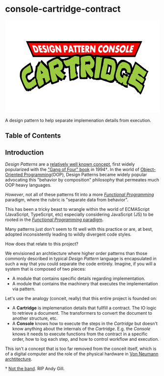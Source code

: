 # console-cartridge-contract

<p align="center">
  <img width="674" height="302" src="./docs/img/tmnt_cartridge.png">
</p>

A design pattern to help separate implemenation details from execution.

## Table of Contents

## Introduction

_Design Patterns_ are a [relatively well known concept](https://en.wikipedia.org/wiki/Design_pattern), first widely popularized with the ["Gang of Four" book](https://en.wikipedia.org/wiki/Design_Patterns) in 1994&#8224;. In the world of [Object-Oriented Programming](https://en.wikipedia.org/wiki/Object-oriented_programming)(OOP), Design Patterns became widely popular advocating this "behavior by composition" philosophy that permeates much OOP heavy languages.

_However_, not all of these patterns fit into a more [_Functional Programming_](https://en.wikipedia.org/wiki/Functional_programming) paradigm, where the rubric is "separate data from behavior".

This has been a tricky beast to wrangle within the world of ECMAScript (JavaScript, TypeScript, etc) especially considering JavaScript (JS) to be rooted in the [_Functional Programming_ paradigm](https://en.wikipedia.org/wiki/JavaScript#Creation_at_Netscape).

Many patterns just don't seem to fit well with this practice or are, at best, adopted inconsistently leading to wildly divergent code styles.

How does that relate to this project?

We envisioned an archtiecture where higher order patterns than those commonly described in typical _Design Pattern_ language is encapsulated in such a way that you could separate the code entirely. Imagine, if you will a system that is composed of two pieces:

- A module that contains specific details regarding implementation.
- A module that contains the machinery that executes the implementation via pattern.

Let's use the analogy (conceit, really) that this entire project is founded on:

- A **Cartridge** is implemenation details that fullfill a contract. The IO logic to retrieve a document. The transformers to convert the document to another structure, etc.
- A **Console** knows how to execute the steps in the _Cartridge_ but doesn't know anything about the internals of the _Cartridge_. E.g. the _Console_ knows it needs to execute functions from the contract in a specific order, how to log each step, and how to control workflow and execution.

This isn't a concept that is too far removed from the conceit itself, which is of a digital computer and the role of the physical hardware in [Von Neumann archtitecture](https://en.wikipedia.org/wiki/Von_Neumann_architecture).

&#8224; [Not the band](https://youtu.be/I_QJwR6D9d4). RIP Andy Gill.
